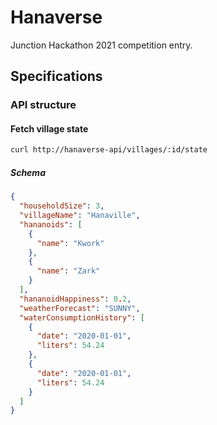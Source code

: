 # Hanaverse

Junction Hackathon 2021 competition entry.

## Specifications

### API structure

#### Fetch village state

```sh
curl http://hanaverse-api/villages/:id/state
```

##### Schema

```json
{
  "householdSize": 3,
  "villageName": "Hanaville",
  "hananoids": [
    {
      "name": "Kwork"
    },
    {
      "name": "Zark"
    }
  ],
  "hananoidHappiness": 0.2,
  "weatherForecast": "SUNNY",
  "waterConsumptionHistory": [
    {
      "date": "2020-01-01",
      "liters": 54.24
    },
    {
      "date": "2020-01-01",
      "liters": 54.24
    }
  ]
}
```
